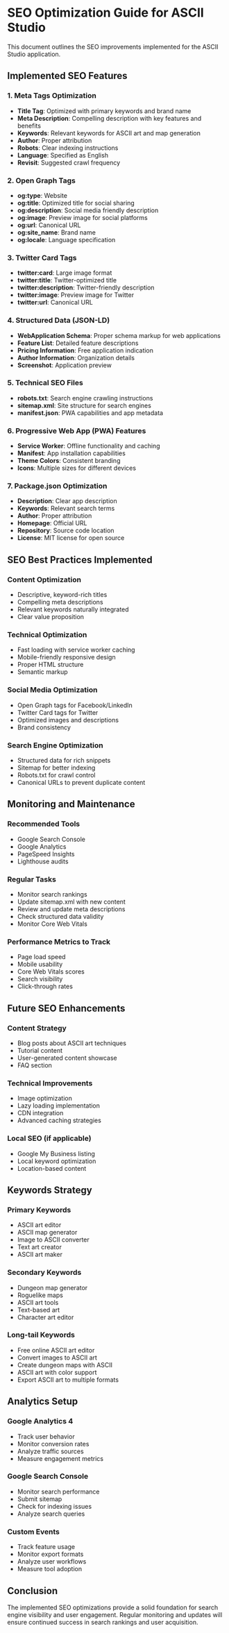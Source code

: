 # SEO Optimization Guide for ASCII Studio

This document outlines the SEO improvements implemented for the ASCII Studio application.

## Implemented SEO Features

### 1. Meta Tags Optimization
- **Title Tag**: Optimized with primary keywords and brand name
- **Meta Description**: Compelling description with key features and benefits
- **Keywords**: Relevant keywords for ASCII art and map generation
- **Author**: Proper attribution
- **Robots**: Clear indexing instructions
- **Language**: Specified as English
- **Revisit**: Suggested crawl frequency

### 2. Open Graph Tags
- **og:type**: Website
- **og:title**: Optimized title for social sharing
- **og:description**: Social media friendly description
- **og:image**: Preview image for social platforms
- **og:url**: Canonical URL
- **og:site_name**: Brand name
- **og:locale**: Language specification

### 3. Twitter Card Tags
- **twitter:card**: Large image format
- **twitter:title**: Twitter-optimized title
- **twitter:description**: Twitter-friendly description
- **twitter:image**: Preview image for Twitter
- **twitter:url**: Canonical URL

### 4. Structured Data (JSON-LD)
- **WebApplication Schema**: Proper schema markup for web applications
- **Feature List**: Detailed feature descriptions
- **Pricing Information**: Free application indication
- **Author Information**: Organization details
- **Screenshot**: Application preview

### 5. Technical SEO Files
- **robots.txt**: Search engine crawling instructions
- **sitemap.xml**: Site structure for search engines
- **manifest.json**: PWA capabilities and app metadata

### 6. Progressive Web App (PWA) Features
- **Service Worker**: Offline functionality and caching
- **Manifest**: App installation capabilities
- **Theme Colors**: Consistent branding
- **Icons**: Multiple sizes for different devices

### 7. Package.json Optimization
- **Description**: Clear app description
- **Keywords**: Relevant search terms
- **Author**: Proper attribution
- **Homepage**: Official URL
- **Repository**: Source code location
- **License**: MIT license for open source

## SEO Best Practices Implemented

### Content Optimization
- Descriptive, keyword-rich titles
- Compelling meta descriptions
- Relevant keywords naturally integrated
- Clear value proposition

### Technical Optimization
- Fast loading with service worker caching
- Mobile-friendly responsive design
- Proper HTML structure
- Semantic markup

### Social Media Optimization
- Open Graph tags for Facebook/LinkedIn
- Twitter Card tags for Twitter
- Optimized images and descriptions
- Brand consistency

### Search Engine Optimization
- Structured data for rich snippets
- Sitemap for better indexing
- Robots.txt for crawl control
- Canonical URLs to prevent duplicate content

## Monitoring and Maintenance

### Recommended Tools
- Google Search Console
- Google Analytics
- PageSpeed Insights
- Lighthouse audits

### Regular Tasks
- Monitor search rankings
- Update sitemap.xml with new content
- Review and update meta descriptions
- Check structured data validity
- Monitor Core Web Vitals

### Performance Metrics to Track
- Page load speed
- Mobile usability
- Core Web Vitals scores
- Search visibility
- Click-through rates

## Future SEO Enhancements

### Content Strategy
- Blog posts about ASCII art techniques
- Tutorial content
- User-generated content showcase
- FAQ section

### Technical Improvements
- Image optimization
- Lazy loading implementation
- CDN integration
- Advanced caching strategies

### Local SEO (if applicable)
- Google My Business listing
- Local keyword optimization
- Location-based content

## Keywords Strategy

### Primary Keywords
- ASCII art editor
- ASCII map generator
- Image to ASCII converter
- Text art creator
- ASCII art maker

### Secondary Keywords
- Dungeon map generator
- Roguelike maps
- ASCII art tools
- Text-based art
- Character art editor

### Long-tail Keywords
- Free online ASCII art editor
- Convert images to ASCII art
- Create dungeon maps with ASCII
- ASCII art with color support
- Export ASCII art to multiple formats

## Analytics Setup

### Google Analytics 4
- Track user behavior
- Monitor conversion rates
- Analyze traffic sources
- Measure engagement metrics

### Google Search Console
- Monitor search performance
- Submit sitemap
- Check for indexing issues
- Analyze search queries

### Custom Events
- Track feature usage
- Monitor export formats
- Analyze user workflows
- Measure tool adoption

## Conclusion

The implemented SEO optimizations provide a solid foundation for search engine visibility and user engagement. Regular monitoring and updates will ensure continued success in search rankings and user acquisition. 